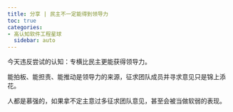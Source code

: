```yaml
---
title: 分享 | 民主不一定能得到领导力
toc: true
categories:
- 高认知软件工程星球
  sidebar: auto
---
```


今天违反尝试的认知：专横比民主更能获得领导力。

能拍板、能担责、能推动是领导力的来源，征求团队成员并寻求意见只是锦上添花。

人都是慕强的，如果拿不定主意过多征求团队意见，甚至会被当做软弱的表现。



